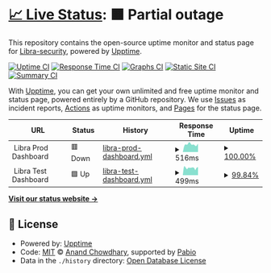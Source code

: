 # [📈 Live Status](https://Libra-security.github.io/upptime): <!--live status--> **🟧 Partial outage**

This repository contains the open-source uptime monitor and status page for [Libra-security](https://Libra-security.github.io/upptime), powered by [Upptime](https://github.com/upptime/upptime).

[![Uptime CI](https://github.com/Libra-security/upptime/workflows/Uptime%20CI/badge.svg)](https://github.com/Libra-security/upptime/actions?query=workflow%3A%22Uptime+CI%22)
[![Response Time CI](https://github.com/Libra-security/upptime/workflows/Response%20Time%20CI/badge.svg)](https://github.com/Libra-security/upptime/actions?query=workflow%3A%22Response+Time+CI%22)
[![Graphs CI](https://github.com/Libra-security/upptime/workflows/Graphs%20CI/badge.svg)](https://github.com/Libra-security/upptime/actions?query=workflow%3A%22Graphs+CI%22)
[![Static Site CI](https://github.com/Libra-security/upptime/workflows/Static%20Site%20CI/badge.svg)](https://github.com/Libra-security/upptime/actions?query=workflow%3A%22Static+Site+CI%22)
[![Summary CI](https://github.com/Libra-security/upptime/workflows/Summary%20CI/badge.svg)](https://github.com/Libra-security/upptime/actions?query=workflow%3A%22Summary+CI%22)

With [Upptime](https://upptime.js.org), you can get your own unlimited and free uptime monitor and status page, powered entirely by a GitHub repository. We use [Issues](https://github.com/Libra-security/upptime/issues) as incident reports, [Actions](https://github.com/Libra-security/upptime/actions) as uptime monitors, and [Pages](https://Libra-security.github.io/upptime) for the status page.

<!--start: status pages-->
<!-- This summary is generated by Upptime (https://github.com/upptime/upptime) -->
<!-- Do not edit this manually, your changes will be overwritten -->
<!-- prettier-ignore -->
| URL | Status | History | Response Time | Uptime |
| --- | ------ | ------- | ------------- | ------ |
| <img alt="" src="https://icons.duckduckgo.com/ip3/null.ico" height="13"> Libra Prod Dashboard | 🟥 Down | [libra-prod-dashboard.yml](https://github.com/Libra-security/upptime/commits/HEAD/history/libra-prod-dashboard.yml) | <details><summary><img alt="Response time graph" src="./graphs/libra-prod-dashboard/response-time-week.png" height="20"> 516ms</summary><br><a href="https://Libra-security.github.io/upptime/history/libra-prod-dashboard"><img alt="Response time 491" src="https://img.shields.io/endpoint?url=https%3A%2F%2Fraw.githubusercontent.com%2FLibra-security%2Fupptime%2FHEAD%2Fapi%2Flibra-prod-dashboard%2Fresponse-time.json"></a><br><a href="https://Libra-security.github.io/upptime/history/libra-prod-dashboard"><img alt="24-hour response time 512" src="https://img.shields.io/endpoint?url=https%3A%2F%2Fraw.githubusercontent.com%2FLibra-security%2Fupptime%2FHEAD%2Fapi%2Flibra-prod-dashboard%2Fresponse-time-day.json"></a><br><a href="https://Libra-security.github.io/upptime/history/libra-prod-dashboard"><img alt="7-day response time 516" src="https://img.shields.io/endpoint?url=https%3A%2F%2Fraw.githubusercontent.com%2FLibra-security%2Fupptime%2FHEAD%2Fapi%2Flibra-prod-dashboard%2Fresponse-time-week.json"></a><br><a href="https://Libra-security.github.io/upptime/history/libra-prod-dashboard"><img alt="30-day response time 491" src="https://img.shields.io/endpoint?url=https%3A%2F%2Fraw.githubusercontent.com%2FLibra-security%2Fupptime%2FHEAD%2Fapi%2Flibra-prod-dashboard%2Fresponse-time-month.json"></a><br><a href="https://Libra-security.github.io/upptime/history/libra-prod-dashboard"><img alt="1-year response time 491" src="https://img.shields.io/endpoint?url=https%3A%2F%2Fraw.githubusercontent.com%2FLibra-security%2Fupptime%2FHEAD%2Fapi%2Flibra-prod-dashboard%2Fresponse-time-year.json"></a></details> | <details><summary><a href="https://Libra-security.github.io/upptime/history/libra-prod-dashboard">100.00%</a></summary><a href="https://Libra-security.github.io/upptime/history/libra-prod-dashboard"><img alt="All-time uptime 100.00%" src="https://img.shields.io/endpoint?url=https%3A%2F%2Fraw.githubusercontent.com%2FLibra-security%2Fupptime%2FHEAD%2Fapi%2Flibra-prod-dashboard%2Fuptime.json"></a><br><a href="https://Libra-security.github.io/upptime/history/libra-prod-dashboard"><img alt="24-hour uptime 100.00%" src="https://img.shields.io/endpoint?url=https%3A%2F%2Fraw.githubusercontent.com%2FLibra-security%2Fupptime%2FHEAD%2Fapi%2Flibra-prod-dashboard%2Fuptime-day.json"></a><br><a href="https://Libra-security.github.io/upptime/history/libra-prod-dashboard"><img alt="7-day uptime 100.00%" src="https://img.shields.io/endpoint?url=https%3A%2F%2Fraw.githubusercontent.com%2FLibra-security%2Fupptime%2FHEAD%2Fapi%2Flibra-prod-dashboard%2Fuptime-week.json"></a><br><a href="https://Libra-security.github.io/upptime/history/libra-prod-dashboard"><img alt="30-day uptime 100.00%" src="https://img.shields.io/endpoint?url=https%3A%2F%2Fraw.githubusercontent.com%2FLibra-security%2Fupptime%2FHEAD%2Fapi%2Flibra-prod-dashboard%2Fuptime-month.json"></a><br><a href="https://Libra-security.github.io/upptime/history/libra-prod-dashboard"><img alt="1-year uptime 100.00%" src="https://img.shields.io/endpoint?url=https%3A%2F%2Fraw.githubusercontent.com%2FLibra-security%2Fupptime%2FHEAD%2Fapi%2Flibra-prod-dashboard%2Fuptime-year.json"></a></details>
| <img alt="" src="https://icons.duckduckgo.com/ip3/null.ico" height="13"> Libra Test Dashboard | 🟩 Up | [libra-test-dashboard.yml](https://github.com/Libra-security/upptime/commits/HEAD/history/libra-test-dashboard.yml) | <details><summary><img alt="Response time graph" src="./graphs/libra-test-dashboard/response-time-week.png" height="20"> 499ms</summary><br><a href="https://Libra-security.github.io/upptime/history/libra-test-dashboard"><img alt="Response time 482" src="https://img.shields.io/endpoint?url=https%3A%2F%2Fraw.githubusercontent.com%2FLibra-security%2Fupptime%2FHEAD%2Fapi%2Flibra-test-dashboard%2Fresponse-time.json"></a><br><a href="https://Libra-security.github.io/upptime/history/libra-test-dashboard"><img alt="24-hour response time 555" src="https://img.shields.io/endpoint?url=https%3A%2F%2Fraw.githubusercontent.com%2FLibra-security%2Fupptime%2FHEAD%2Fapi%2Flibra-test-dashboard%2Fresponse-time-day.json"></a><br><a href="https://Libra-security.github.io/upptime/history/libra-test-dashboard"><img alt="7-day response time 499" src="https://img.shields.io/endpoint?url=https%3A%2F%2Fraw.githubusercontent.com%2FLibra-security%2Fupptime%2FHEAD%2Fapi%2Flibra-test-dashboard%2Fresponse-time-week.json"></a><br><a href="https://Libra-security.github.io/upptime/history/libra-test-dashboard"><img alt="30-day response time 482" src="https://img.shields.io/endpoint?url=https%3A%2F%2Fraw.githubusercontent.com%2FLibra-security%2Fupptime%2FHEAD%2Fapi%2Flibra-test-dashboard%2Fresponse-time-month.json"></a><br><a href="https://Libra-security.github.io/upptime/history/libra-test-dashboard"><img alt="1-year response time 482" src="https://img.shields.io/endpoint?url=https%3A%2F%2Fraw.githubusercontent.com%2FLibra-security%2Fupptime%2FHEAD%2Fapi%2Flibra-test-dashboard%2Fresponse-time-year.json"></a></details> | <details><summary><a href="https://Libra-security.github.io/upptime/history/libra-test-dashboard">99.84%</a></summary><a href="https://Libra-security.github.io/upptime/history/libra-test-dashboard"><img alt="All-time uptime 99.89%" src="https://img.shields.io/endpoint?url=https%3A%2F%2Fraw.githubusercontent.com%2FLibra-security%2Fupptime%2FHEAD%2Fapi%2Flibra-test-dashboard%2Fuptime.json"></a><br><a href="https://Libra-security.github.io/upptime/history/libra-test-dashboard"><img alt="24-hour uptime 100.00%" src="https://img.shields.io/endpoint?url=https%3A%2F%2Fraw.githubusercontent.com%2FLibra-security%2Fupptime%2FHEAD%2Fapi%2Flibra-test-dashboard%2Fuptime-day.json"></a><br><a href="https://Libra-security.github.io/upptime/history/libra-test-dashboard"><img alt="7-day uptime 99.84%" src="https://img.shields.io/endpoint?url=https%3A%2F%2Fraw.githubusercontent.com%2FLibra-security%2Fupptime%2FHEAD%2Fapi%2Flibra-test-dashboard%2Fuptime-week.json"></a><br><a href="https://Libra-security.github.io/upptime/history/libra-test-dashboard"><img alt="30-day uptime 99.89%" src="https://img.shields.io/endpoint?url=https%3A%2F%2Fraw.githubusercontent.com%2FLibra-security%2Fupptime%2FHEAD%2Fapi%2Flibra-test-dashboard%2Fuptime-month.json"></a><br><a href="https://Libra-security.github.io/upptime/history/libra-test-dashboard"><img alt="1-year uptime 99.89%" src="https://img.shields.io/endpoint?url=https%3A%2F%2Fraw.githubusercontent.com%2FLibra-security%2Fupptime%2FHEAD%2Fapi%2Flibra-test-dashboard%2Fuptime-year.json"></a></details>

<!--end: status pages-->

[**Visit our status website →**](https://Libra-security.github.io/upptime)

## 📄 License

- Powered by: [Upptime](https://github.com/upptime/upptime)
- Code: [MIT](./LICENSE) © [Anand Chowdhary](https://anandchowdhary.com), supported by [Pabio](https://pabio.com)
- Data in the `./history` directory: [Open Database License](https://opendatacommons.org/licenses/odbl/1-0/)
